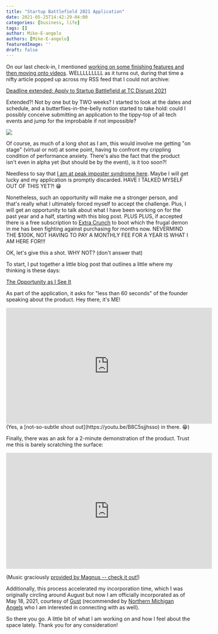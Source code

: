 ```yaml
---
title: "Startup Battlefield 2021 Application"
date: 2021-05-25T14:42:29-04:00
categories: [business, life]
tags: []
author: Mike-E-angelo
authors: [Mike-E-angelo]
featuredImage: ''
draft: false
---
```


On our last check-in, I mentioned [working on some finishing features and then moving onto videos](/2021/05/may-2021-status-update/).  WELLLLLLLLL as it turns out, during that time a nifty article popped up across my RSS feed that I could not archive: 

[Deadline extended: Apply to Startup Battlefield at TC Disrupt 2021](https://techcrunch.com/2021/05/14/deadline-extended-apply-to-startup-battlefield-at-tc-disrupt-2021/)

Extended?!  Not by one but by TWO weeks?  I started to look at the dates and schedule, and a butterflies-in-the-belly notion started to take hold: could I possibly conceive submitting an application to the tippy-top of all tech events and jump for the improbable if not impossible?

![](https://media3.giphy.com/media/XWwIzh5GIWWf6/giphy.gif?cid=ecf05e47rfzcr28y5ync4a8ach2mhlcn4eer94xb0xw6e0mv&rid=giphy.gif&ct=g)

Of course, as much of a long shot as I am, this would involve me getting "on stage" (virtual or not) at some point, having to confront my crippling condition of performance anxiety.  There's also the fact that the product isn't even in alpha yet (but should be by the event), is it too soon?!

Needless to say that [I am at peak imposter syndrome here](https://en.wikipedia.org/wiki/Impostor_syndrome).  Maybe I will get lucky and my application is promptly discarded.  HAVE I TALKED MYSELF OUT OF THIS YET?! 😁

Nonetheless, such an opportunity will make me a stronger person, and that's really what I ultimately forced myself to accept the challenge.  Plus, I will get an opportunity to talk about what I have been working on for the past year and a half, starting with this blog post. PLUS PLUS, if accepted there is a free subscription to [Extra Crunch](https://techcrunch.com/extracrunch/) to boot which the frugal demon in me has been fighting against purchasing for months now.  NEVERMIND THE $100K, NOT HAVING TO PAY A MONTHLY FEE FOR A YEAR IS WHAT I AM HERE FOR!!!

OK, let's give this a shot. WHY NOT? (don't answer that)

To start, I put together a little blog post that outlines a little where my thinking is these days:

[The Opportunity as I See It](/2021/05/the-opportunity-as-i-see-it/)

As part of the application, it asks for "less than 60 seconds" of the founder speaking about the product.  Hey there, it's ME!

<iframe width="560" height="315"
src="https://www.youtube.com/embed/S5lSVNwH_Mg" 
frameborder="0" 
allow="accelerometer; autoplay; encrypted-media; gyroscope; picture-in-picture" 
allowfullscreen></iframe>
(Yes, a [not-so-subtle shout out](https://youtu.be/B8C5sjjhsso) in there. 😁)

Finally, there was an ask for a 2-minute demonstration of the product.  Trust me this is barely scratching the surface:

<iframe width="560" height="315"
src="https://www.youtube.com/embed/YI0U8wJSqfU" 
frameborder="0" 
allow="accelerometer; autoplay; encrypted-media; gyroscope; picture-in-picture" 
allowfullscreen></iframe>

(Music graciously [provided by Magnus -- check it out!](https://www.youtube.com/playlist?list=PLxjh1RG48lm2fGEK-bF6vVM1dTpGGIywe))

Additionally, this process accelerated my incorporation time, which I was originally circling around August but now I am officially incorporated as of May 18, 2021, courtesy of [Gust](https://gust.com/launch?partner_code=60a3de47e89d960004e4ee18) (recommended by [Northern Michigan Angels](https://www.northernmichiganangels.com/) who I am interested in connecting with as well).

So there you go.  A little bit of what I am working on and how I feel about the space lately.  Thank you for any consideration!
